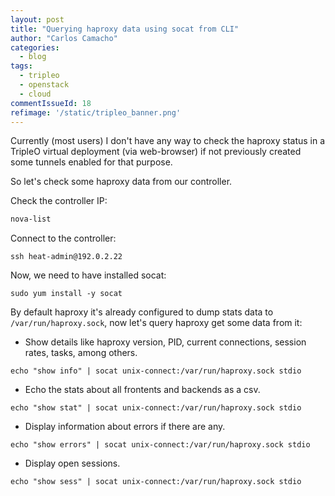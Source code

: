 ```yaml
---
layout: post
title: "Querying haproxy data using socat from CLI"
author: "Carlos Camacho"
categories:
  - blog
tags:
  - tripleo
  - openstack
  - cloud
commentIssueId: 18
refimage: '/static/tripleo_banner.png'
---
```


Currently (most users) I don't have any way to check the haproxy status in a TripleO virtual deployment (via web-browser) if not previously created some tunnels enabled for that purpose.

So let's check some haproxy data from our controller.

Check the controller IP:

```bash
nova-list
```

Connect to the controller:

```
ssh heat-admin@192.0.2.22
```

Now, we need to have installed socat:

```
sudo yum install -y socat
```

By default haproxy it's already configured to dump stats data to `/var/run/haproxy.sock`,
now let's query haproxy get some data from it:

* Show details like haproxy version, PID, current connections, session rates, tasks, among others.

```
echo "show info" | socat unix-connect:/var/run/haproxy.sock stdio
```

* Echo the stats about all frontents and backends as a csv.

```
echo "show stat" | socat unix-connect:/var/run/haproxy.sock stdio
```

* Display information about errors if there are any.

```
echo "show errors" | socat unix-connect:/var/run/haproxy.sock stdio
```

* Display open sessions.

```
echo "show sess" | socat unix-connect:/var/run/haproxy.sock stdio
```
